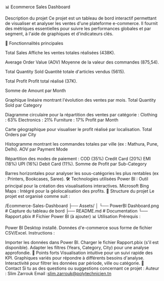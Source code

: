 📊 Ecommerce Sales Dashboard

Description du projet
Ce projet est un tableau de bord interactif permettant de visualiser et analyser les ventes d'une plateforme e-commerce. Il fournit des métriques essentielles pour suivre les performances globales et par segment, à l'aide de graphiques et d'indicateurs clés.

🚀 Fonctionnalités principales

Total Sales
Affiche les ventes totales réalisées (438K).

Average Order Value (AOV)
Moyenne de la valeur des commandes (875,54).

Total Quantity Sold
Quantité totale d'articles vendus (5615).

Total Profit
Profit total réalisé (37K).

Somme de Amount par Month

Graphique linéaire montrant l'évolution des ventes par mois.
Total Quantity Sold par Category

Diagramme circulaire pour la répartition des ventes par catégorie :
Clothing : 63%
Electronics : 21%
Furniture : 17%
Profit par Month

Carte géographique pour visualiser le profit réalisé par localisation.
Total Orders par City

Histogramme montrant les commandes totales par ville (ex : Mathura, Pune, Delhi).
AOV par Payment Mode

Répartition des modes de paiement :
COD (35%)
Credit Card (20%)
EMI (18%)
UPI (16%)
Debit Card (11%).
Somme de Profit par Sub-Category

Barres horizontales pour analyser les sous-catégories les plus rentables (ex : Printers, Bookcases, Saree).
🛠️ Technologies utilisées
Power BI : Outil principal pour la création des visualisations interactives.
Microsoft Bing Maps : Intégré pour la géolocalisation des profits.
📁 Structure du projet
Le projet est organisé comme suit :

/Ecommerce-Sales-Dashboard
   ├── Assets/
   │   └── PowerBI Dashboard.png    # Capture du tableau de bord
   ├── README.md                   # Documentation
   └── Rapport.pbix                # Fichier Power BI (à ajouter)
📊 Utilisation
Prérequis :

Power BI Desktop installé.
Données d'e-commerce sous forme de fichier CSV/Excel.
Instructions :

Importer les données dans Power BI.
Charger le fichier Rapport.pbix (s'il est disponible).
Adapter les filtres (Years, Category, City) pour une analyse approfondie.
🌟 Points forts
Visualisation intuitive pour un suivi rapide des KPI.
Graphiques variés pour répondre à différents besoins d'analyse.
Interactivité pour filtrer les données par période, ville ou catégorie.
📧 Contact
Si tu as des questions ou suggestions concernant ce projet :
Auteur : Slim Zarrouk
Email :slim.zarrouk@polytechnicien.tn
